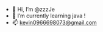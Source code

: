 - 👋 Hi, I’m @zzzJe
- 🌱 I’m currently learning java !
- 📫 kevin0966698073@gmail.com

<!---
zzzJe/zzzJe is a ✨ special ✨ repository because its `README.md` (this file) appears on your GitHub profile.
You can click the Preview link to take a look at your changes.
--->
